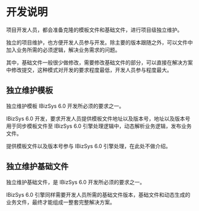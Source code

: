 # 开发说明


项目开发人员，都会准备克隆的模板文件和基础文件，进行项目级独立维护。

独立的项目维护，也方便开发人员参与开发。除主要的版本跟随之外，可以文件中加入业务所需的必须逻辑，解决业务需求的问题。

其中，基础文件一般很少做修改，需要修改基础文件的部分，可以直接在解决方案中修改提交，这种模式对开发的要求程度最低，开发人员参与程度最大。


## 独立维护模板

独立维护模板 IBizSys 6.0 开发所必须的要求之一。

IBizSys 6.0 开发，要求开发人员提供模板文件地址以及版本号，地址以及版本号用于同步模板文件至 IBizSys 6.0 引擎处理逻辑中，动态解析业务逻辑，发布业务文件。

提供模板文件以及版本号参与 IBizSys 6.0 引擎处理，在此处不做介绍。


## 独立维护基础文件

独立维护基础文件，是 IBizSys 6.0 开发所必须的要求之一。

IBizSys 6.0 引擎同样需要开发人员所需的基础文件版本，基础文件和动态生成的业务文件，最终才能组成一整套完整解决方案。
